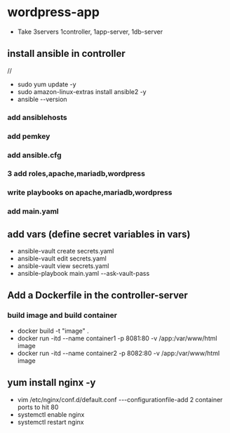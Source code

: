 # wordpress-app
+ Take 3servers 1controller, 1app-server, 1db-server

## install ansible in controller
//
 + sudo yum update -y
 + sudo amazon-linux-extras install ansible2 -y
 + ansible --version

### add ansiblehosts
### add pemkey
### add ansible.cfg
### 3 add roles,apache,mariadb,wordpress
### write playbooks on apache,mariadb,wordpress
### add main.yaml

## add vars (define secret variables in vars)
 - ansible-vault create secrets.yaml
 - ansible-vault edit secrets.yaml
 - ansible-vault view secrets.yaml
 - ansible-playbook main.yaml --ask-vault-pass

## Add a Dockerfile in the controller-server
### build image and build container
+ docker build -t "image" .
+ docker run -itd --name container1 -p 8081:80 -v /app:/var/www/html image
+ docker run -itd --name container2 -p 8082:80 -v /app:/var/www/html image

## yum install nginx -y
+ vim /etc/nginx/conf.d/default.conf  ---configurationfile-add 2 container ports to hit 80
+ systemctl enable nginx
+ systemctl restart nginx
